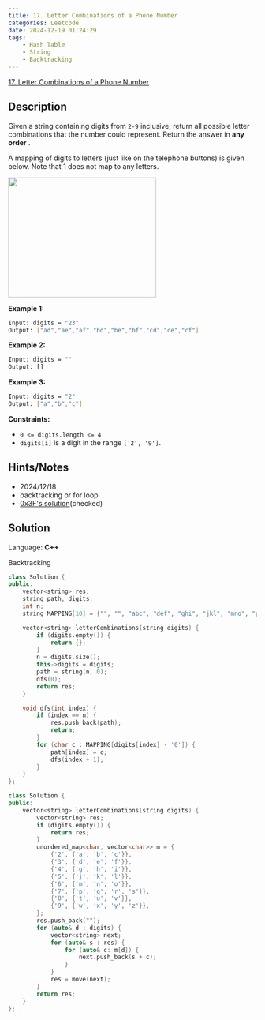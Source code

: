 ```yaml
---
title: 17. Letter Combinations of a Phone Number
categories: Leetcode
date: 2024-12-19 01:24:29
tags:
    - Hash Table
    - String
    - Backtracking
---
```


[17. Letter Combinations of a Phone Number](https://leetcode.com/problems/letter-combinations-of-a-phone-number/description/?envType=problem-list-v2&envId=plakya4j)

## Description

Given a string containing digits from `2-9` inclusive, return all possible letter combinations that the number could represent. Return the answer in **any order** .

A mapping of digits to letters (just like on the telephone buttons) is given below. Note that 1 does not map to any letters.

<img alt="" src="https://assets.leetcode.com/uploads/2022/03/15/1200px-telephone-keypad2svg.png" style="width: 300px; height: 243px;">

**Example 1:**

```bash
Input: digits = "23"
Output: ["ad","ae","af","bd","be","bf","cd","ce","cf"]
```

**Example 2:**

```bash
Input: digits = ""
Output: []
```

**Example 3:**

```bash
Input: digits = "2"
Output: ["a","b","c"]
```

**Constraints:**

- `0 <= digits.length <= 4`
- `digits[i]` is a digit in the range `['2', '9']`.

## Hints/Notes

- 2024/12/18
- backtracking or for loop
- [0x3F's solution](https://leetcode.cn/problems/letter-combinations-of-a-phone-number/solutions/2059416/hui-su-bu-hui-xie-tao-lu-zai-ci-pythonja-3orv/)(checked)

## Solution

Language: **C++**

Backtracking

```C++
class Solution {
public:
    vector<string> res;
    string path, digits;
    int n;
    string MAPPING[10] = {"", "", "abc", "def", "ghi", "jkl", "mno", "pqrs", "tuv", "wxyz"};

    vector<string> letterCombinations(string digits) {
        if (digits.empty()) {
            return {};
        }
        n = digits.size();
        this->digits = digits;
        path = string(n, 0);
        dfs(0);
        return res;
    }

    void dfs(int index) {
        if (index == n) {
            res.push_back(path);
            return;
        }
        for (char c : MAPPING[digits[index] - '0']) {
            path[index] = c;
            dfs(index + 1);
        }
    }
};
```

```C++
class Solution {
public:
    vector<string> letterCombinations(string digits) {
        vector<string> res;
        if (digits.empty()) {
            return res;
        }
        unordered_map<char, vector<char>> m = {
            {'2', {'a', 'b', 'c'}},
            {'3', {'d', 'e', 'f'}},
            {'4', {'g', 'h', 'i'}},
            {'5', {'j', 'k', 'l'}},
            {'6', {'m', 'n', 'o'}},
            {'7', {'p', 'q', 'r', 's'}},
            {'8', {'t', 'u', 'v'}},
            {'9', {'w', 'x', 'y', 'z'}},
        };
        res.push_back("");
        for (auto& d : digits) {
            vector<string> next;
            for (auto& s : res) {
                for (auto& c: m[d]) {
                    next.push_back(s + c);
                }
            }
            res = move(next);
        }
        return res;
    }
};
```
